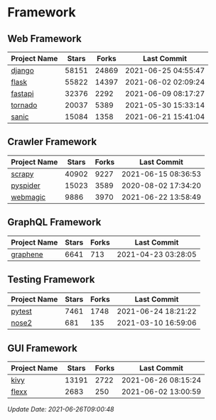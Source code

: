 # Framework

## Web Framework
| Project Name | Stars | Forks | Last Commit |
| ------------ | ----- | ----- | ----------- |
| [django](https://github.com/django/django) | 58151 | 24869 | 2021-06-25 04:55:47 |
| [flask](https://github.com/pallets/flask) | 55822 | 14397 | 2021-06-02 02:09:24 |
| [fastapi](https://github.com/tiangolo/fastapi) | 32376 | 2292 | 2021-06-09 08:17:27 |
| [tornado](https://github.com/tornadoweb/tornado) | 20037 | 5389 | 2021-05-30 15:33:14 |
| [sanic](https://github.com/sanic-org/sanic) | 15084 | 1358 | 2021-06-21 15:41:04 |

## Crawler Framework
| Project Name | Stars | Forks | Last Commit |
| ------------ | ----- | ----- | ----------- |
| [scrapy](https://github.com/scrapy/scrapy) | 40902 | 9227 | 2021-06-15 08:36:53 |
| [pyspider](https://github.com/binux/pyspider) | 15023 | 3589 | 2020-08-02 17:34:20 |
| [webmagic](https://github.com/code4craft/webmagic) | 9886 | 3970 | 2021-06-22 13:58:49 |

## GraphQL Framework
| Project Name | Stars | Forks | Last Commit |
| ------------ | ----- | ----- | ----------- |
| [graphene](https://github.com/graphql-python/graphene) | 6641 | 713 | 2021-04-23 03:28:05 |

## Testing Framework
| Project Name | Stars | Forks | Last Commit |
| ------------ | ----- | ----- | ----------- |
| [pytest](https://github.com/pytest-dev/pytest) | 7461 | 1748 | 2021-06-24 18:21:22 |
| [nose2](https://github.com/nose-devs/nose2) | 681 | 135 | 2021-03-10 16:59:06 |

## GUI Framework
| Project Name | Stars | Forks | Last Commit |
| ------------ | ----- | ----- | ----------- |
| [kivy](https://github.com/kivy/kivy) | 13191 | 2722 | 2021-06-26 08:15:24 |
| [flexx](https://github.com/flexxui/flexx) | 2683 | 250 | 2021-06-02 13:00:59 |

*Update Date: 2021-06-26T09:00:48*